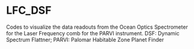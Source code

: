 # LFC_DSF
Codes to visualize the data readouts from the Ocean Optics Spectrometer for the Laser Frequency comb for the PARVI instrument. DSF: Dynamic Spectrum Flattner; PARVI:  Palomar Habitable Zone Planet Finder
